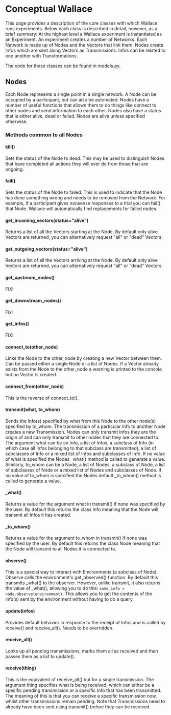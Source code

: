 # Conceptual Wallace

This page provides a description of the core classes with which Wallace runs experiments. Below each class is described in detail, however, as a brief summary: At the highest level a Wallace experiment is instantiated as an Experiment. An experiment creates a number of Networks. Each Network is made up of Nodes and the Vectors that link them. Nodes create Infos which are sent along Vectors as Transmissions. Infos can be related to one another with Transformations.

The code for these classes can be found in models.py.

## Nodes

Each Node represents a single point in a single network. A Node can be occupied by a participant, but can also be automated. Nodes have a number of useful functions that allows them to do things like connect to other nodes and send information to each other. Nodes also have a status that is either alive, dead or failed. Nodes are alive unless specified otherwise.

### Methods common to all Nodes

#### kill()
Sets the status of the Node to dead. This may be used to distinguish Nodes that have completed all actions they will ever do from those that are ongoing.

#### fail()
Sets the status of the Node to failed. This is used to indicate that the Node has done something wrong and needs to be removed from the Network. For example, if a participant gives nonsense responses to a trial you can fail() that Node. Wallace will automatically find replacements for failed nodes.

#### get_incoming_vectors(status="alive")
Returns a list of all the Vectors starting at the Node. By default only alive Vectors are returned, you can alternatively request "all" or "dead" Vectors.

#### get_outgoing_vectors(status="alive")
Returns a list of all the Vectors arriving at the Node. By default only alive Vectors are returned, you can alternatively request "all" or "dead" Vectors.

#### get_upstream_nodes()
FIX!

#### get_downstream_nodes()
Fix!

#### get_infos()
FIX!

#### connect_to(other_node)
Links the Node to the other_node by creating a new Vector between them. Can be passed either a single Node or a list of Nodes. If a Vector already exists from the Node to the other_node a warning is printed to the console but no Vector is created.

#### connect_from(other_node)
This is the reverse of connect_to().

#### transmit(what, to_whom)
Sends the Info(s) specified by what from this Node to the other node(s) specified by to_whom. The transmission of a particular Info to another Node creates a new Transmission. Nodes can only transmit Infos they are the origin of and can only transmit to other nodes that they are connected to. The argument what can be an Info, a list of Infos, a subclass of Info (in which case all Infos belonging to that subclass are transmitted), a list of subclasses of Info or a mixed list of Infos and subclasses of Info. If no value of what is specified the Nodes _what() method is called to generate a value.
Similarly, to_whom can be a Node, a list of Nodes, a subclass of Node, a list of subclasses of Node or a mixed list of Nodes and subclasses of Node. If no value of to_whom is specified the Nodes default _to_whom() method is called to generate a value.

#### _what()
Returns a value for the argument what in transmit() if none was specified by the user. By default this returns the class Info meaning that the Node will transmit all Infos it has created.

#### _to_whom()
Returns a value for the argument to_whom in transmit() if none was specified by the user. By default this returns the class Node meaning that the Node will transmit to all Nodes it is connected to.

#### observe()
This is a special way to interact with Environments (a subclass of Node). Observe calls the environment's get_observed() function. By default this transmits _what() to the observer. However, unlike transmit, it also returns the value of _what(), allowing you to do this: `some_info = node.observe(environment)`. This allows you to get the contents of the info(s) sent by the environment without having to do a query.

#### update(infos)
Provides default behavior in response to the receipt of Infos and is called by receive() and receive_all(). Needs to be overridden.

#### receive_all()
Looks up all pending transmissions, marks them all as received and then passes them as a list to update().

#### receive(thing)
This is the equivalent of receive_all() but for a single transmission. The argument thing specifies what is being received, which can either be a specific pending transmission or a specific Info that has been transmitted. The meaning of this is that you can receive a specific transmission now, whilst other transmissions remain pending. Note that Transmissions need to already have been sent using transmit() before they can be received.






